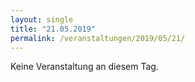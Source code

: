 ```yaml
---
layout: single
title: "21.05.2019"
permalink: /veranstaltungen/2019/05/21/
---
```


Keine Veranstaltung an diesem Tag.
